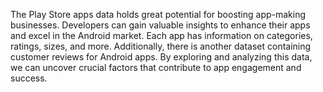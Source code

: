 The Play Store apps data holds great potential for boosting app-making businesses. Developers can gain valuable insights to enhance their apps and excel in the Android market. Each app has information on categories, ratings, sizes, and more. Additionally, there is another dataset containing customer reviews for Android apps. By exploring and analyzing this data, we can uncover crucial factors that contribute to app engagement and success.



